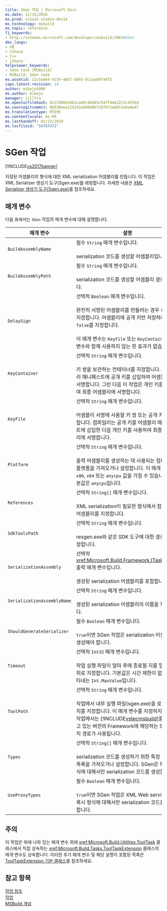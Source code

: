```yaml
---
title: SGen 작업 | Microsoft Docs
ms.date: 11/15/2016
ms.prod: visual-studio-dev14
ms.technology: msbuild
ms.topic: reference
f1_keywords:
- http://schemas.microsoft.com/developer/msbuild/2003#SGen
dev_langs:
- VB
- CSharp
- C++
- jsharp
helpviewer_keywords:
- SGen task [MSBuild]
- MSBuild, SGen task
ms.assetid: 22c5ade4-4159-4667-b891-0c1aa06f4df5
caps.latest.revision: 14
author: mikejo5000
ms.author: mikejo
manager: jillfra
ms.openlocfilehash: 8122988e5db3ca69c4b845c54ff4de2223c4556d
ms.sourcegitcommit: 8b538eea125241e9d6d8b7297b72a66faa9a4a47
ms.translationtype: MTE95
ms.contentlocale: ko-KR
ms.lasthandoff: 01/23/2019
ms.locfileid: "54767472"
---
```

# <a name="sgen-task"></a>SGen 작업
[!INCLUDE[vs2017banner](../includes/vs2017banner.md)]

  
지정된 어셈블리의 형식에 대한 XML serialization 어셈블리를 만듭니다. 이 작업은 XML Serializer 생성기 도구(Sgen.exe)를 래핑합니다. 자세한 내용은 [XML Serializer 생성기 도구(Sgen.exe)](http://msdn.microsoft.com/library/cc1d1f1c-fb26-4be9-885a-3fe84c81cec6)를 참조하세요.  
  
## <a name="parameters"></a>매개 변수  
 다음 표에서는 `SGen` 작업의 매개 변수에 대해 설명합니다.  
  
|매개 변수|설명|  
|---------------|-----------------|  
|`BuildAssemblyName`|필수 `String` 매개 변수입니다.<br /><br /> serialization 코드를 생성할 어셈블리입니다.|  
|`BuildAssemblyPath`|필수 `String` 매개 변수입니다.<br /><br /> serialization 코드를 생성할 어셈블리 경로입니다.|  
|`DelaySign`|선택적 `Boolean` 매개 변수입니다.<br /><br /> 완전히 서명된 어셈블리를 만들려는 경우 `true`를 지정합니다. 어셈블리에 공개 키만 저장하려 경우 `false`를 지정합니다.<br /><br /> 이 매개 변수는 `KeyFile` 또는 `KeyContainer` 매개 변수와 함께 사용하지 않는 한 효과가 없습니다.|  
|`KeyContainer`|선택적 `String` 매개 변수입니다.<br /><br /> 키 쌍을 보관하는 컨테이너를 지정합니다. 어셈블리 매니페스트에 공개 키를 삽입하여 어셈블리에 서명합니다. 그런 다음 이 작업은 개인 키를 사용하여 최종 어셈블리에 서명합니다.|  
|`KeyFile`|선택적 `String` 매개 변수입니다.<br /><br /> 어셈블리 서명에 사용할 키 쌍 또는 공개 키를 지정합니다. 컴파일러는 공개 키를 어셈블리 매니페스트에 삽입한 다음 개인 키를 사용하여 최종 어셈블리에 서명합니다.|  
|`Platform`|선택적 `String` 매개 변수입니다.<br /><br /> 출력 어셈블리를 생성하는 데 사용되는 컴파일러 플랫폼을 가져오거나 설정합니다. 이 매개 변수는 `x86`, `x64` 또는 `anycpu` 값을 가질 수 있습니다. 기본값은 `anycpu`입니다.|  
|`References`|선택적 `String[]` 매개 변수입니다.<br /><br /> XML serialization이 필요한 형식에서 참조하는 어셈블리를 지정합니다.|  
|`SdkToolsPath`|선택적 `String` 매개 변수입니다.<br /><br /> resgen.exe와 같은 SDK 도구에 대한 경로를 지정합니다.|  
|`SerializationAssembly`|선택적 <xref:Microsoft.Build.Framework.ITaskItem>`[]` 출력 매개 변수입니다.<br /><br /> 생성된 serialization 어셈블리를 포함합니다.|  
|`SerializationAssemblyName`|선택적 `String` 매개 변수입니다.<br /><br /> 생성된 serialization 어셈블리의 이름을 지정합니다.|  
|`ShouldGenerateSerializer`|필수 `Boolean` 매개 변수입니다.<br /><br /> `true`이면 SGen 작업은 serialization 어셈블리를 생성해야 합니다.|  
|`Timeout`|선택적 `Int32` 매개 변수입니다.<br /><br /> 작업 실행 파일이 얼마 후에 종료될 지를 밀리초 단위로 지정합니다. 기본값은 시간 제한이 없음을 나타내는 `Int.MaxValue`입니다.|  
|`ToolPath`|선택적 `String` 매개 변수입니다.<br /><br /> 작업에서 내부 실행 파일(sgen.exe)을 로드할 위치를 지정합니다. 이 매개 변수를 지정하지 않으면 작업에서는 [!INCLUDE[vstecmsbuild](../includes/vstecmsbuild-md.md)]를 실행하고 있는 버전의 Framework에 해당하는 SDK 설치 경로가 사용됩니다.|  
|`Types`|선택적 `String[]` 매개 변수입니다.<br /><br /> serialization 코드를 생성하기 위한 특정 형식의 목록을 가져오거나 설정합니다. SGen은 해당 형식에 대해서만 serialization 코드를 생성합니다.|  
|`UseProxyTypes`|필수 `Boolean` 매개 변수입니다.<br /><br /> `true`이면 SGen 작업은 XML Web services 프록시 형식에 대해서만 serialization 코드를 생성합니다.|  
  
## <a name="remarks"></a>주의  
 이 작업은 위에 나와 있는 매개 변수 외에 <xref:Microsoft.Build.Utilities.ToolTask> 클래스에서 직접 상속하는 <xref:Microsoft.Build.Tasks.ToolTaskExtension> 클래스의 매개 변수도 상속합니다. 이러한 추가 매개 변수 및 해당 설명이 포함된 목록은 [ToolTaskExtension 기본 클래스](../msbuild/tooltaskextension-base-class.md)를 참조하세요.  
  
## <a name="see-also"></a>참고 항목  
 [작업 참조](../msbuild/msbuild-task-reference.md)   
 [작업](../msbuild/msbuild-tasks.md)   
 [MSBuild 개념](../msbuild/msbuild-concepts.md)
